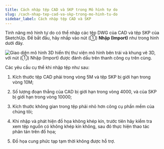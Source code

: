 ```yaml
---
title: Cách nhập tệp CAD và SKP trong Mô hình tự do
slug: /cach-nhap-tep-cad-va-skp-trong-mo-hinh-tu-do
sidebar_label: Cách nhập tệp CAD và SKP
---
```


Tính năng mô hình tự do có thể nhập các tệp DWG của CAD và tệp SKP của SketchUp. Để bắt đầu, hãy nhấp vào nút (①) **Nhập (Import)** như trong hình dưới đây.

![Giao diện mô hình 3D hiển thị thư viện mô hình bên trái và khung vẽ 3D, với nút (①) Nhập (Import) được đánh dấu trên thanh công cụ trên cùng.](https://storage.googleapis.com/jegavn_kb/images/31133cc4-22e5-4a51-90ab-1b78a981a2aa.png)

Các yêu cầu cụ thể khi nhập tệp như sau:

1. Kích thước tệp CAD phải trong vòng 5M và tệp SKP bị giới hạn trong vòng 10M;

2. Số lượng đoạn thẳng của CAD bị giới hạn trong vòng 4000, và của SKP bị giới hạn trong vòng 10000;

3. Kích thước không gian trong tệp phải nhỏ hơn công cụ phần mềm của chúng tôi;

4. Khi nhập và phát hiện đồ họa không khép kín, trước tiên hãy kiểm tra xem tệp nguồn có không khép kín không, sau đó thực hiện thao tác phân tán trên đồ họa;

5. Đồ họa cung phức tạp tạm thời không được hỗ trợ.